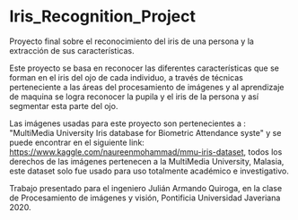 # Iris_Recognition_Project
Proyecto final sobre el reconocimiento del iris de una persona y la extracción de sus características.

Este proyecto se basa en reconocer las diferentes características que se forman en el iris del ojo de cada individuo, a través de técnicas perteneciente a las áreas del procesamiento de imágenes y al aprendizaje de maquina se logra reconocer la pupila y el iris de la persona y así segmentar esta parte del ojo.

Las imágenes usadas para este proyecto son pertenecientes a : "MultiMedia University Iris database for Biometric Attendance syste" y se puede encontrar en el siguiente link: https://www.kaggle.com/naureenmohammad/mmu-iris-dataset, todos los derechos de las imágenes pertenecen a la MultiMedia University, Malasia, este dataset solo fue usado para uso totalmente académico e investigativo.

Trabajo presentado para el ingeniero Julián Armando Quiroga, en la clase de Procesamiento de imágenes y visión, Pontificia Universidad Javeriana 2020.
